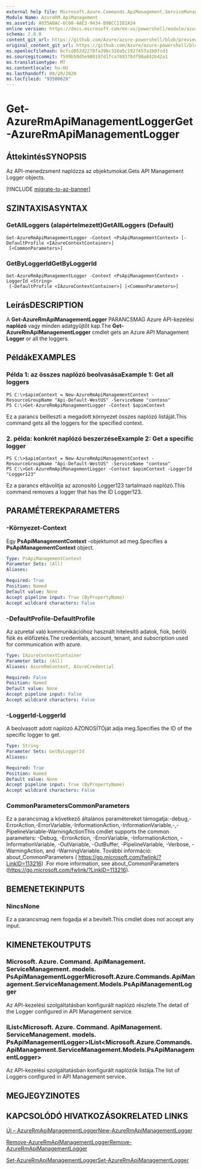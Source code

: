 ```yaml
---
external help file: Microsoft.Azure.Commands.ApiManagement.ServiceManagement.dll-Help.xml
Module Name: AzureRM.ApiManagement
ms.assetid: A935ABAC-6C60-4AE3-9434-B9BCC1182A34
online version: https://docs.microsoft.com/en-us/powershell/module/azurerm.apimanagement/get-azurermapimanagementlogger
schema: 2.0.0
content_git_url: https://github.com/Azure/azure-powershell/blob/preview/src/ResourceManager/ApiManagement/Commands.ApiManagement/help/Get-AzureRmApiManagementLogger.md
original_content_git_url: https://github.com/Azure/azure-powershell/blob/preview/src/ResourceManager/ApiManagement/Commands.ApiManagement/help/Get-AzureRmApiManagementLogger.md
ms.openlocfilehash: bcfcd052d2278fa39bc310a5c1927457a1b0fcd3
ms.sourcegitcommit: f599b50d5e980197d1fca769378df90a842b42a1
ms.translationtype: MT
ms.contentlocale: hu-HU
ms.lasthandoff: 08/20/2020
ms.locfileid: "93500628"
---
```

# <span data-ttu-id="8a7b3-101">Get-AzureRmApiManagementLogger</span><span class="sxs-lookup"><span data-stu-id="8a7b3-101">Get-AzureRmApiManagementLogger</span></span>

## <span data-ttu-id="8a7b3-102">Áttekintés</span><span class="sxs-lookup"><span data-stu-id="8a7b3-102">SYNOPSIS</span></span>
<span data-ttu-id="8a7b3-103">Az API-menedzsment naplózza az objektumokat.</span><span class="sxs-lookup"><span data-stu-id="8a7b3-103">Gets API Management Logger objects.</span></span>

[!INCLUDE [migrate-to-az-banner](../../includes/migrate-to-az-banner.md)]

## <span data-ttu-id="8a7b3-104">SZINTAXISA</span><span class="sxs-lookup"><span data-stu-id="8a7b3-104">SYNTAX</span></span>

### <span data-ttu-id="8a7b3-105">GetAllLoggers (alapértelmezett)</span><span class="sxs-lookup"><span data-stu-id="8a7b3-105">GetAllLoggers (Default)</span></span>
```
Get-AzureRmApiManagementLogger -Context <PsApiManagementContext> [-DefaultProfile <IAzureContextContainer>]
 [<CommonParameters>]
```

### <span data-ttu-id="8a7b3-106">GetByLoggerId</span><span class="sxs-lookup"><span data-stu-id="8a7b3-106">GetByLoggerId</span></span>
```
Get-AzureRmApiManagementLogger -Context <PsApiManagementContext> -LoggerId <String>
 [-DefaultProfile <IAzureContextContainer>] [<CommonParameters>]
```

## <span data-ttu-id="8a7b3-107">Leírás</span><span class="sxs-lookup"><span data-stu-id="8a7b3-107">DESCRIPTION</span></span>
<span data-ttu-id="8a7b3-108">A **Get-AzureRmApiManagementLogger** PARANCSMAG Azure API-kezelési **naplózó** vagy minden adatgyűjtőt kap.</span><span class="sxs-lookup"><span data-stu-id="8a7b3-108">The **Get-AzureRmApiManagementLogger** cmdlet gets an Azure API Management **Logger** or all the loggers.</span></span>

## <span data-ttu-id="8a7b3-109">Példák</span><span class="sxs-lookup"><span data-stu-id="8a7b3-109">EXAMPLES</span></span>

### <span data-ttu-id="8a7b3-110">Példa 1: az összes naplózó beolvasása</span><span class="sxs-lookup"><span data-stu-id="8a7b3-110">Example 1: Get all loggers</span></span>
```
PS C:\>$apimContext = New-AzureRmApiManagementContext -ResourceGroupName "Api-Default-WestUS" -ServiceName "contoso"
PS C:\>Get-AzureRmApiManagementLogger -Context $apimContext
```

<span data-ttu-id="8a7b3-111">Ez a parancs beilleszti a megadott környezet összes naplózó listáját.</span><span class="sxs-lookup"><span data-stu-id="8a7b3-111">This command gets all the loggers for the specified context.</span></span>

### <span data-ttu-id="8a7b3-112">2. példa: konkrét naplózó beszerzése</span><span class="sxs-lookup"><span data-stu-id="8a7b3-112">Example 2: Get a specific logger</span></span>
```
PS C:\>$apimContext = New-AzureRmApiManagementContext -ResourceGroupName "Api-Default-WestUS" -ServiceName "contoso"
PS C:\>Get-AzureRmApiManagementLogger -Context $apimContext -LoggerId "Logger123"
```

<span data-ttu-id="8a7b3-113">Ez a parancs eltávolítja az azonosító Logger123 tartalmazó naplózó.</span><span class="sxs-lookup"><span data-stu-id="8a7b3-113">This command removes a logger that has the ID Logger123.</span></span>

## <span data-ttu-id="8a7b3-114">PARAMÉTEREK</span><span class="sxs-lookup"><span data-stu-id="8a7b3-114">PARAMETERS</span></span>

### <span data-ttu-id="8a7b3-115">-Környezet</span><span class="sxs-lookup"><span data-stu-id="8a7b3-115">-Context</span></span>
<span data-ttu-id="8a7b3-116">Egy **PsApiManagementContext** -objektumot ad meg.</span><span class="sxs-lookup"><span data-stu-id="8a7b3-116">Specifies a **PsApiManagementContext** object.</span></span>

```yaml
Type: PsApiManagementContext
Parameter Sets: (All)
Aliases: 

Required: True
Position: Named
Default value: None
Accept pipeline input: True (ByPropertyName)
Accept wildcard characters: False
```

### <span data-ttu-id="8a7b3-117">-DefaultProfile</span><span class="sxs-lookup"><span data-stu-id="8a7b3-117">-DefaultProfile</span></span>
<span data-ttu-id="8a7b3-118">Az azuretal való kommunikációhoz használt hitelesítő adatok, fiók, bérlői fiók és előfizetés.</span><span class="sxs-lookup"><span data-stu-id="8a7b3-118">The credentials, account, tenant, and subscription used for communication with azure.</span></span>
 
```yaml
Type: IAzureContextContainer
Parameter Sets: (All)
Aliases: AzureRmContext, AzureCredential

Required: False
Position: Named
Default value: None
Accept pipeline input: False
Accept wildcard characters: False
```

### <span data-ttu-id="8a7b3-119">-LoggerId</span><span class="sxs-lookup"><span data-stu-id="8a7b3-119">-LoggerId</span></span>
<span data-ttu-id="8a7b3-120">A beolvasott adott naplózó AZONOSÍTÓját adja meg.</span><span class="sxs-lookup"><span data-stu-id="8a7b3-120">Specifies the ID of the specific logger to get.</span></span>

```yaml
Type: String
Parameter Sets: GetByLoggerId
Aliases: 

Required: True
Position: Named
Default value: None
Accept pipeline input: True (ByPropertyName)
Accept wildcard characters: False
```

### <span data-ttu-id="8a7b3-121">CommonParameters</span><span class="sxs-lookup"><span data-stu-id="8a7b3-121">CommonParameters</span></span>
<span data-ttu-id="8a7b3-122">Ez a parancsmag a következő általános paramétereket támogatja:-debug,-ErrorAction,-ErrorVariable,-InformationAction,-InformationVariable,-,-PipelineVariable-WarningAction</span><span class="sxs-lookup"><span data-stu-id="8a7b3-122">This cmdlet supports the common parameters: -Debug, -ErrorAction, -ErrorVariable, -InformationAction, -InformationVariable, -OutVariable, -OutBuffer, -PipelineVariable, -Verbose, -WarningAction, and -WarningVariable.</span></span> <span data-ttu-id="8a7b3-123">További információ: about_CommonParameters ( https://go.microsoft.com/fwlink/?LinkID=113216) .</span><span class="sxs-lookup"><span data-stu-id="8a7b3-123">For more information, see about_CommonParameters (https://go.microsoft.com/fwlink/?LinkID=113216).</span></span>

## <span data-ttu-id="8a7b3-124">BEMENETEK</span><span class="sxs-lookup"><span data-stu-id="8a7b3-124">INPUTS</span></span>

### <span data-ttu-id="8a7b3-125">Nincs</span><span class="sxs-lookup"><span data-stu-id="8a7b3-125">None</span></span>
<span data-ttu-id="8a7b3-126">Ez a parancsmag nem fogadja el a bevitelt.</span><span class="sxs-lookup"><span data-stu-id="8a7b3-126">This cmdlet does not accept any input.</span></span>

## <span data-ttu-id="8a7b3-127">KIMENETEK</span><span class="sxs-lookup"><span data-stu-id="8a7b3-127">OUTPUTS</span></span>

### <span data-ttu-id="8a7b3-128">Microsoft. Azure. Command. ApiManagement. ServiceManagement. models. PsApiManagementLogger</span><span class="sxs-lookup"><span data-stu-id="8a7b3-128">Microsoft.Azure.Commands.ApiManagement.ServiceManagement.Models.PsApiManagementLogger</span></span>
<span data-ttu-id="8a7b3-129">Az API-kezelési szolgáltatásban konfigurált naplózó részlete.</span><span class="sxs-lookup"><span data-stu-id="8a7b3-129">The detail of the Logger configured in API Management service.</span></span>

### <span data-ttu-id="8a7b3-130">IList<Microsoft. Azure. Command. ApiManagement. ServiceManagement. models. PsApiManagementLogger></span><span class="sxs-lookup"><span data-stu-id="8a7b3-130">IList<Microsoft.Azure.Commands.ApiManagement.ServiceManagement.Models.PsApiManagementLogger></span></span>
<span data-ttu-id="8a7b3-131">Az API-kezelési szolgáltatásban konfigurált naplózók listája.</span><span class="sxs-lookup"><span data-stu-id="8a7b3-131">The list of Loggers configured in API Management service.</span></span>

## <span data-ttu-id="8a7b3-132">MEGJEGYZI</span><span class="sxs-lookup"><span data-stu-id="8a7b3-132">NOTES</span></span>

## <span data-ttu-id="8a7b3-133">KAPCSOLÓDÓ HIVATKOZÁSOK</span><span class="sxs-lookup"><span data-stu-id="8a7b3-133">RELATED LINKS</span></span>

[<span data-ttu-id="8a7b3-134">Új – AzureRmApiManagementLogger</span><span class="sxs-lookup"><span data-stu-id="8a7b3-134">New-AzureRmApiManagementLogger</span></span>](./New-AzureRmApiManagementLogger.md)

[<span data-ttu-id="8a7b3-135">Remove-AzureRmApiManagementLogger</span><span class="sxs-lookup"><span data-stu-id="8a7b3-135">Remove-AzureRmApiManagementLogger</span></span>](./Remove-AzureRmApiManagementLogger.md)

[<span data-ttu-id="8a7b3-136">Set-AzureRmApiManagementLogger</span><span class="sxs-lookup"><span data-stu-id="8a7b3-136">Set-AzureRmApiManagementLogger</span></span>](./Set-AzureRmApiManagementLogger.md)


